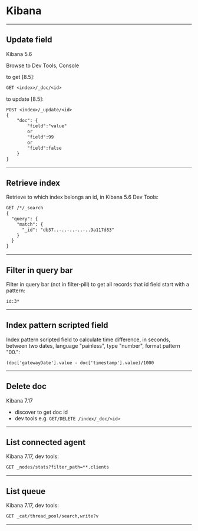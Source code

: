 # Kibana

***

## Update field

Kibana 5.6

Browse to Dev Tools, Console

to get [8.5]:

```txt
GET <index>/_doc/<id>
```

to update [8.5]:

```txt
POST <index>/_update/<id>
{
    "doc": {
        "field":"value"
        or
        "field":99
        or
        "field":false
    }
}
```

***

## Retrieve index

Retrieve to which index belongs an id, in Kibana 5.6 Dev Tools:

```txt
GET /*/_search
{
  "query": {
    "match": {
      "_id": "db37..-..-..-..-..9a117d83"
    }
  }
}
```

***

## Filter in query bar

Filter in query bar (not in filter-pill) to get all records that id field start with a pattern:

```txt
id:3*
```

***

## Index pattern scripted field

Index pattern scripted field to calculate time difference, in seconds, between two dates, language "painless", type "number", format pattern "00.":

```painless
(doc['gatewayDate'].value - doc['timestamp'].value)/1000
```

***

## Delete doc

Kibana 7.17

- discover to get doc id  
- dev tools e.g. `GET/DELETE /index/_doc/<id>`

***

## List connected agent

Kibana 7.17, dev tools:

```txt
GET _nodes/stats?filter_path=**.clients
```

***

## List queue

Kibana 7.17, dev tools:

```txt
GET _cat/thread_pool/search,write?v
```

***
